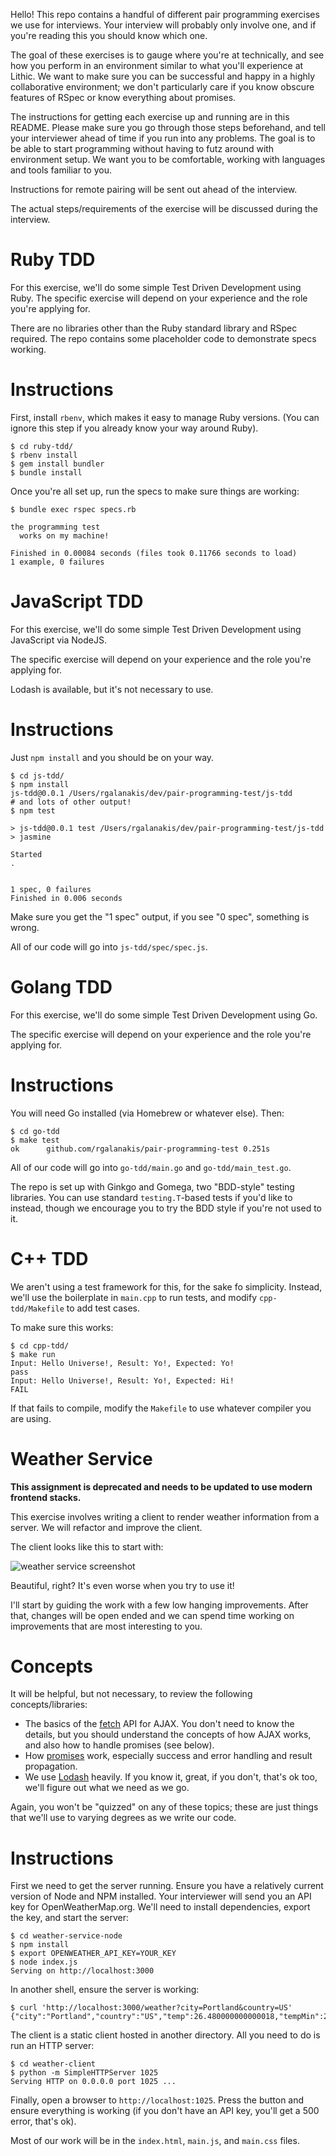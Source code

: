 Hello!
This repo contains a handful of different pair programming exercises
we use for interviews. Your interview will probably only involve one,
and if you're reading this you should know which one.

The goal of these exercises is to gauge where you're at technically,
and see how you perform in an environment similar to what you'll experience at Lithic.
We want to make sure you can be successful and happy in a highly collaborative environment;
we don't particularly care if you know obscure features of RSpec
or know everything about promises.

The instructions for getting each exercise up and running are in this README.
Please make sure you go through those steps beforehand,
and tell your interviewer ahead of time if you run into any problems.
The goal is to be able to start programming without having to futz around with environment setup.
We want you to be comfortable, working with languages and tools familiar to you.

Instructions for remote pairing will be sent out ahead of the interview.

The actual steps/requirements of the exercise will be discussed during the interview.

Ruby TDD
===

For this exercise, we'll do some simple Test Driven Development
using Ruby.
The specific exercise will depend on your experience and
the role you're applying for.

There are no libraries other than the Ruby standard library and RSpec required.
The repo contains some placeholder code to demonstrate specs working.

Instructions
=====

First, install `rbenv`, which makes it easy to manage Ruby versions.
(You can ignore this step if you already know your way around Ruby).

```
$ cd ruby-tdd/
$ rbenv install
$ gem install bundler
$ bundle install
```

Once you're all set up, run the specs to make sure things are working:

```
$ bundle exec rspec specs.rb

the programming test
  works on my machine!

Finished in 0.00084 seconds (files took 0.11766 seconds to load)
1 example, 0 failures
```


JavaScript TDD
===

For this exercise, we'll do some simple Test Driven Development
using JavaScript via NodeJS.

The specific exercise will depend on your experience and
the role you're applying for.

Lodash is available, but it's not necessary to use.

Instructions
=====

Just `npm install` and you should be on your way.

```
$ cd js-tdd/
$ npm install
js-tdd@0.0.1 /Users/rgalanakis/dev/pair-programming-test/js-tdd
# and lots of other output!
$ npm test

> js-tdd@0.0.1 test /Users/rgalanakis/dev/pair-programming-test/js-tdd
> jasmine

Started
.


1 spec, 0 failures
Finished in 0.006 seconds
```

Make sure you get the "1 spec" output, if you see "0 spec",
something is wrong.

All of our code will go into `js-tdd/spec/spec.js`.

Golang TDD
===

For this exercise, we'll do some simple Test Driven Development
using Go.

The specific exercise will depend on your experience and
the role you're applying for.

Instructions
=====

You will need Go installed (via Homebrew or whatever else).
Then:

```
$ cd go-tdd
$ make test
ok  	github.com/rgalanakis/pair-programming-test	0.251s
```

All of our code will go into `go-tdd/main.go` and `go-tdd/main_test.go`.

The repo is set up with Ginkgo and Gomega, two "BDD-style" testing libraries.
You can use standard `testing.T`-based tests if you'd like to instead,
though we encourage you to try the BDD style if you're not used to it.

C++ TDD
===

We aren't using a test framework for this, for the sake fo simplicity.
Instead, we'll use the boilerplate in `main.cpp` to run tests,
and modify `cpp-tdd/Makefile` to add test cases.

To make sure this works:

```
$ cd cpp-tdd/
$ make run 
Input: Hello Universe!, Result: Yo!, Expected: Yo!
pass
Input: Hello Universe!, Result: Yo!, Expected: Hi!
FAIL
```

If that fails to compile, modify the `Makefile` to use whatever compiler you are using.  

Weather Service
===

**This assignment is deprecated and needs to be updated to use modern frontend stacks.**

This exercise involves writing a client to render weather information from
a server. We will refactor and improve the client.

The client looks like this to start with:

![weather service screenshot](https://www.dropbox.com/s/tioowiekqy8dq4f/Screenshot%202016-08-28%2022.15.11.png?dl=1)

Beautiful, right? It's even worse when you try to use it!

I'll start by guiding the work with a few low hanging improvements.
After that, changes will be open ended and we can spend time working
on improvements that are most interesting to you.

Concepts
=====

It will be helpful, but not necessary, to review the following concepts/libraries:

- The basics of the
  [fetch](https://davidwalsh.name/fetch) API for AJAX.
  You don't need to know the details, but you should understand the concepts
  of how AJAX works, and also how to handle promises (see below).
- How [promises](https://davidwalsh.name/promises) work,
  especially success and error handling and result propagation.
- We use [Lodash](https://lodash.com/docs) heavily.
  If you know it, great, if you don't, that's ok too,
  we'll figure out what we need as we go.

Again, you won't be "quizzed" on any of these topics;
these are just things that we'll use to varying degrees
as we write our code.

Instructions
=====

First we need to get the server running.
Ensure you have a relatively current version of Node and NPM installed.
Your interviewer will send you an API key for OpenWeatherMap.org.
We'll need to install dependencies, export the key, and start the server:

```
$ cd weather-service-node
$ npm install
$ export OPENWEATHER_API_KEY=YOUR_KEY
$ node index.js
Serving on http://localhost:3000
```

In another shell, ensure the server is working:

```
$ curl 'http://localhost:3000/weather?city=Portland&country=US'
{"city":"Portland","country":"US","temp":26.480000000000018,"tempMin":25,"tempMax":28.33000000000004,"weather":"Clouds","windSpeed":3.1,"windDirection":20}
```

The client is a static client hosted in another directory.
All you need to do is run an HTTP server:

```
$ cd weather-client
$ python -m SimpleHTTPServer 1025
Serving HTTP on 0.0.0.0 port 1025 ...
```

Finally, open a browser to `http://localhost:1025`.
Press the button and ensure everything is working
(if you don't have an API key, you'll get a 500 error, that's ok).

Most of our work will be in the `index.html`, `main.js`, and `main.css` files.
